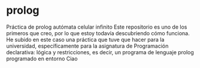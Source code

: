 # prolog
Práctica de prolog autómata celular infinito
Este repositorio es uno de los primeros que creo, por lo que estoy todavía descubriendo cómo funciona. He subido en este caso una práctica que tuve que hacer para la universidad, específicamente para la asignatura de Programación declarativa: lógica y restricciones, es decir, un programa de lenguaje prolog programado en entorno Ciao
